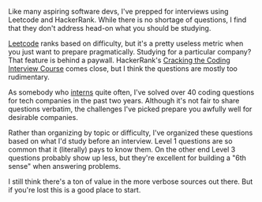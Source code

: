Like many aspiring software devs, I've prepped for interviews using Leetcode and
HackerRank. While there is no shortage of questions, I find that they don't
address head-on what you should be studying. 

[Leetcode](https://leetcode.com/problemset/all/) ranks based on difficulty,
but it's a pretty useless metric when you just want to prepare pragmatically.
Studying for a particular company? That feature is behind a paywall.
HackerRank's [Cracking the Coding Interview Course](https://www.hackerrank.com/domains/tutorials/cracking-the-coding-interview)
comes close, but I think the questions are mostly too rudimentary.


As somebody who [interns](/professional) quite often, I've solved over 40 coding questions
for tech companies in the past two years. Although it's not fair to share questions verbatim, the
challenges I've picked prepare you awfully well for desirable companies.


Rather than organizing by topic or difficulty, I've organized these questions
based on what I'd study before an interview. Level 1 questions are so common
that it (literally) pays to know them. On the other end Level 3 questions
probably show up less, but they're excellent for building a "6th sense" when answering
problems.

I still think there's a ton of value in the more verbose sources out there. But
if you're lost this is a good place to start.

<CramScore />
